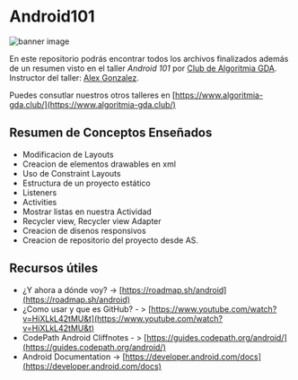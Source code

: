# Android101
![banner image](https://img.evbuc.com/https%3A%2F%2Fcdn.evbuc.com%2Fimages%2F108109593%2F272470550605%2F1%2Foriginal.20200809-024713?w=800&auto=format%2Ccompress&q=75&sharp=10&rect=0%2C80%2C2560%2C1280&s=3cead66b509467381661951d32e70ad0)

En este repositorio podrás encontrar todos los archivos finalizados además de un resumen visto en el taller *Android 101* por [Club de Algoritmia GDA](https://github.com/Club-de-Algoritmia-GDA). Instructor del taller: [Alex Gonzalez](https://github.com/AlexGz9851).

Puedes consutlar nuestros otros talleres en [https://www.algoritmia-gda.club/](https://www.algoritmia-gda.club/)
## Resumen de Conceptos Enseñados

 - Modificacion de Layouts
 - Creacion de elementos drawables en xml
 - Uso de Constraint Layouts
 - Estructura de un proyecto estático
 - Listeners 
 - Activities
 - Mostrar listas en nuestra Actividad
 - Recycler view, Recycler view Adapter
 - Creacion de disenos responsivos
 - Creacion de repositorio del proyecto desde AS.

## Recursos útiles

 - ¿Y ahora a dónde voy? -> [https://roadmap.sh/android](https://roadmap.sh/android)
 - ¿Como usar y que es GitHub? - > [https://www.youtube.com/watch?v=HiXLkL42tMU&t](https://www.youtube.com/watch?v=HiXLkL42tMU&t)
 - CodePath Android Cliffnotes - > [https://guides.codepath.org/android/](https://guides.codepath.org/android/)
 - Android Documentation -> [https://developer.android.com/docs](https://developer.android.com/docs)

